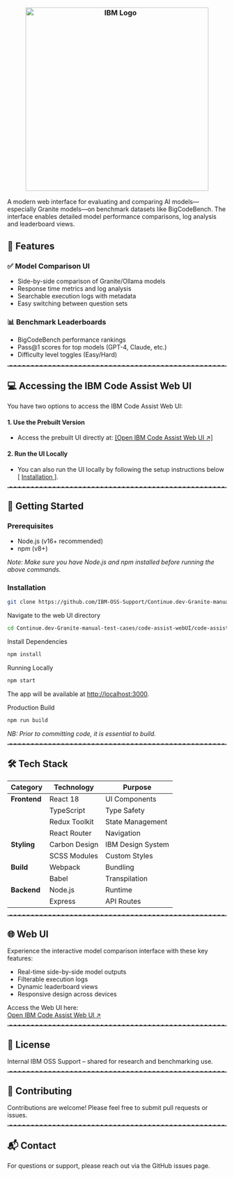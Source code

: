 
<h3 align="center">
    <img width="420" src="https://ibm-oss-support.github.io/Continue.dev-Granite-manual-test-cases/ibm-code-assist-logo.svg" alt="IBM Logo"/>
</h3>

A modern web interface for evaluating and comparing AI models—especially Granite models—on benchmark datasets like BigCodeBench. 
The interface enables detailed model performance comparisons, log analysis and leaderboard views.

## 🌟 Features

### ✅ Model Comparison UI
- Side-by-side comparison of Granite/Ollama models
- Response time metrics and log analysis
- Searchable execution logs with metadata
- Easy switching between question sets

### 📊 Benchmark Leaderboards
- BigCodeBench performance rankings
- Pass@1 scores for top models (GPT-4, Claude, etc.)
- Difficulty level toggles (Easy/Hard)

<hr style="border-top: 2px dashed #bbb; margin-top: 1rem; margin-bottom: 1rem;" />

## 💻 Accessing the IBM Code Assist Web UI

You have two options to access the IBM Code Assist Web UI:

#### 1. Use the Prebuilt Version
-  Access the prebuilt UI directly at:
   <a href="https://ibm-oss-support.github.io/Continue.dev-Granite-manual-test-cases/" target="_blank">[Open IBM Code Assist Web UI ↗]</a>

#### 2. Run the UI Locally
-  You can also run the UI locally by following the setup instructions below [ <a href="#installation"> Installation </a> ].

<hr style="border-top: 2px dashed #bbb; margin-top: 0.5rem; margin-bottom: 1rem;" />

## 🚀 Getting Started

### Prerequisites
- Node.js (v16+ recommended)
- npm (v8+)

*Note: Make sure you have Node.js and npm installed before running the above commands.*

### Installation
```bash
git clone https://github.com/IBM-OSS-Support/Continue.dev-Granite-manual-test-cases
```
Navigate to the web UI directory
```bash
cd Continue.dev-Granite-manual-test-cases/code-assist-webUI/code-assist-web
```
Install Dependencies
```bash
npm install
```
Running Locally
```bash
npm start
```
The app will be available at <a href="http://localhost:3000">http://localhost:3000</a>.

Production Build
```bash
npm run build
```
*NB: Prior to committing code, it is essential to build.*

<hr style="border-top: 2px dashed #bbb; margin-top: 0.5rem; margin-bottom: 1rem;" />

## 🛠 Tech Stack
| Category              | Technology                      | Purpose           |
|-----------------------|---------------------------------|-------------------|
| **Frontend**          | React 18                        | UI Components     |
|                       | TypeScript                      | Type Safety       |
|                       | Redux Toolkit                   | State Management  |
|                       | React Router                    | Navigation        |
| **Styling**           | Carbon Design                   | IBM Design System |
|                       | SCSS Modules                    | Custom Styles     |
| **Build**             | Webpack                         | Bundling          |
|                       | Babel                           | Transpilation     |
| **Backend**           | Node.js                         | Runtime           |
|                       | Express                         | API Routes        |

<hr style="border-top: 2px dashed #bbb; margin-top: 0.5rem; margin-bottom: 1rem;" />

## 🌐 Web UI
Experience the interactive model comparison interface with these key features:
- Real-time side-by-side model outputs
- Filterable execution logs
- Dynamic leaderboard views
- Responsive design across devices

Access the Web UI here:  
<a href="https://ibm-oss-support.github.io/Continue.dev-Granite-manual-test-cases/" target="_blank">Open IBM Code Assist Web UI ↗</a>

<hr style="border-top: 2px dashed #bbb; margin-top: 0.5rem; margin-bottom: 1rem;" />

## 📄 License
Internal IBM OSS Support – shared for research and benchmarking use.

<hr style="border-top: 2px dashed #bbb; margin-top: 0.5rem; margin-bottom: 1rem;" />

## 📝 Contributing
Contributions are welcome! Please feel free to submit pull requests or issues.

<hr style="border-top: 2px dashed #bbb; margin-top: 0.5rem; margin-bottom: 1rem;" />

## 📬 Contact
For questions or support, please reach out via the GitHub issues page.